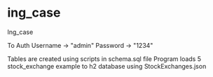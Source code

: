 # ing_case
Ing_case


To Auth 
Username -> "admin"
Password -> "1234"

Tables are created using scripts in schema.sql file
Program loads 5 stock_exchange example to h2 database using StockExchanges.json
